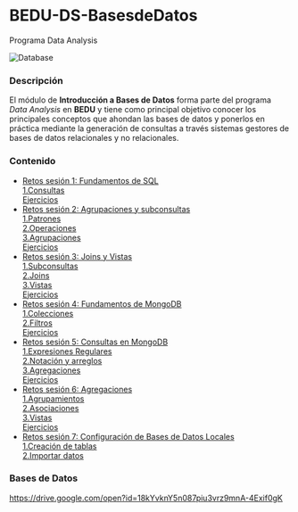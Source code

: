 # BEDU-DS-BasesdeDatos
Programa Data Analysis 

![Database](https://user-images.githubusercontent.com/71915068/99929020-3877c780-2d11-11eb-80e2-f729f3046688.png)

### Descripción

El módulo de __Introducción a Bases de Datos__ forma parte del programa *Data Analysis* en __BEDU__ y tiene como 
principal objetivo conocer los principales conceptos que ahondan las bases de datos y ponerlos en práctica mediante la generación de consultas a través sistemas gestores de bases de datos relacionales y no relacionales.						

### Contenido

 - [Retos sesión 1: Fundamentos de SQL](MySQL-BEDU/RETOS)\
     [1.Consultas](MySQL-BEDU/RETOS/sesion1_retos1a3_consultas.sql)\
     [Ejercicios](MySQL-BEDU/EJERCICIOS/Sesion2_Ejercicios.sql)
 - [Retos sesión 2: Agrupaciones y subconsultas](MySQL-BEDU/RETOS)\
     [1.Patrones](MySQL-BEDU/RETOS/sesion2_reto1_patrones.sql)\
     [2.Operaciones](MySQL-BEDU/RETOS/sesion2_reto2_funciones.sql)\
     [3.Agrupaciones](MySQL-BEDU/RETOS/sesion2_reto3_agrupar.sql)\
     [Ejercicios](MySQL-BEDU/EJERCICIOS/Sesion1_Ejercicios.sql)
 - [Retos sesión 3: Joins y Vistas](MySQL-BEDU/RETOS)\
     [1.Subconsultas](MySQL-BEDU/RETOS/sesion3_reto1_subconsultas.sql)\
     [2.Joins](MySQL-BEDU/RETOS/sesion3_reto2_joins.sql)\
     [3.Vistas](MySQL-BEDU/RETOS/sesion3_reto3_vistas.sql)\
     [Ejercicios](MySQL-BEDU/EJERCICIOS/Sesion3_Ejercicios.sql)
 - [Retos sesión 4: Fundamentos de MongoDB](MongoDB-BEDU/RETOS)\
     [1.Colecciones](MongoDB-BEDU/RETOS/Sesion4_Reto1_Colecciones.ipynb)\
     [2.Filtros](MongoDB-BEDU/RETOS/Sesion4_Reto2_Filtros.ipynb)\
     [Ejercicios](MongoDB-BEDU/EJERCICIOS/Sesion4_Ejercicios/Sesion4_Ejercios.ipynb)
 - [Retos sesión 5: Consultas en MongoDB](MongoDB-BEDU/RETOS)\
      [1.Expresiones Regulares](MongoDB-BEDU/RETOS/Sesion5_Reto1_Expresiones_Regulares.ipynb)\
      [2.Notación y arreglos](MongoDB-BEDU/RETOS/Sesion5_Reto2_Notacion_y_arreglos.ipynb)\
      [3.Agregaciones](MongoDB-BEDU/RETOS/Sesion5_Reto3_agregaciones.ipynb)\
      [Ejercicios](MongoDB-BEDU/EJERCICIOS/Sesion5_Ejercicios)
 - [Retos sesión 6: Agregaciones](MongoDB-BEDU/RETOS)\
      [1.Agrupamientos](MongoDB-BEDU/RETOS/Sesion6_Reto1_Agrupamientos.ipynb)\
      [2.Asociaciones](MongoDB-BEDU/RETOS/Sesion6_Reto2_Asociaciones.ipynb)\
      [3.Vistas](MongoDB-BEDU/RETOS/Sesion6_Reto3_Vistas.PNG)\
      [Ejercicios](MongoDB-BEDU/EJERCICIOS/Sesion6_Ejercicios)
 - [Retos sesión 7: Configuración de Bases de Datos Locales](MySQL-BEDU/RETOS)\
      [1.Creación de tablas](MySQL-BEDU/RETOS/sesion7_reto1_operaciones_con_tablas.sql)\
      [2.Importar datos](MySQL-BEDU/RETOS/sesion7_reto2_importarDatos.png)

 ### Bases de Datos  
 https://drive.google.com/open?id=18kYvknY5n087piu3vrz9mnA-4Exif0gK
